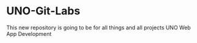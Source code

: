 # UNO-Git-Labs
This new repository is going to be for all things and all projects UNO Web App Development
